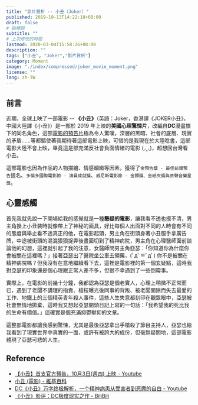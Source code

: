```yaml
---
title: "影片賞析 -- 小丑（Joker）"
published: 2019-10-13T14:22:18+08:00
draft: false
# 副標題
subtitle: ""
# 上次修改的時間
lastmod: 2020-03-04T15:58:26+08:00
description: ""
tags: ["小丑", "Joker","影片賞析"]
category: Moment 
image: "./index/compressed/joker_movie_moment.png"
license: ""
lang: zh-TW
---
```

<!--2019/10/13 edited by Huang Po-Hsun-->

## 前言

近期，全球上映了一部電影 -- **《小丑》**（英語：Joker，香港譯《JOKER小丑》，中國大陸譯《小丑》）是一部於 2019 年上映的**美國心理驚悚片**，改編自**DC**漫畫旗下的同名角色，這部[電影的預告片](https://www.youtube.com/watch?v=Y-agB7JbQM8)極為令人驚嘆，深層的黑暗、社會的底層、現實的矛盾......等都驅使著我期待著這部電影上映，可惜的是我現在於大陸唸書，這部電影大陸不會上映，畢竟這是部充滿反社會負面情緒的電影 (◞‸◟)，超想回台灣看小丑。

這部電影也因為作品的人物描繪、情感細緻等因素，獲得了`金預告獎 - 最佳前導預告`提名、`多倫多國際電影節 - 演員成就獎`、`威尼斯電影節 - 金獅獎、金紙夾獎與原聲音樂星獎`。

## 心靈感觸

首先我就先說一下開場給我的感覺就是一種**懸疑的電影**，讓我看不透也摸不清，男主角換上小丑裝時就像帶上了神秘的面具，好比每個人出面對不同的人時會有不同的態度與舉止看不透真正的他，在電影起頭，男主角在街頭身著小丑服手拿廣告牌，中途被街頭的混混狠狠捉弄後畫面切到了精神病院，男主角在心理醫師面前談論他的幻想，這裡就引起了我的注意，女醫師問男主角亞瑟：「你知道你為什麼你會被關在這裡嗎？」接著亞瑟出了醫院坐公車去領藥，(ﾟдﾟ≡ﾟдﾟ) 你不是被關在精神病院嗎？但我沒有在意地繼續看下去，這裡是電影裡的第一個玄疑點，這時我對亞瑟的印象還是個心理跟正常人差不多，但很不幸遇到了一些倒霉事。

實際上，在電影的前幾十分鐘，我都認為亞瑟是個老實人，心理上稍微不正常而已，遇到了老闆不講理的指責、槍枝曝光後同事的背叛、被老闆開除而失去最愛的工作、地鐵上的三個精英青年殺人事件，這些人生失意都刻印在觀眾眼中，亞瑟被社會無情地拋棄，這時我又想起亞瑟開頭日記上寫的一句話：「我希望我的死比我的生命有價值。」這確實是個充滿抑鬱壓抑的文章。

這整部電影都讓我感到驚悚，尤其是最後亞瑟拿出手槍殺了節目主持人，亞瑟也給我看到了現實世界中真實的一面，或許有被誇大的成份，但毫無疑問地，這部電影體現了亞瑟可悲的人生。

## Reference

- [【小丑】首支官方預告，10月3日(週四) 上映 - Youtube](https://www.youtube.com/watch?v=Y-agB7JbQM8)
- [小丑 (電影) - 維基百科](https://zh.wikipedia.org/wiki/%E5%B0%8F%E4%B8%91_(%E9%9B%BB%E5%BD%B1))
- [DC《小丑》万字终极解析，一个精神病患从受害者到恶魔的自白 - Youtube](https://www.youtube.com/watch?v=RGRENu5JuLQ)
- [《小丑》影评：DC极度现实之作 - BiliBili](https://www.bilibili.com/video/av70333798?share_medium=android&share_source=qq&bbid=XZ786F777596DCC9E821B48BF9C6B81E41809&ts=1571056513378)